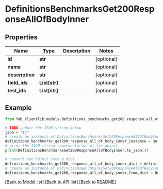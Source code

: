 # DefinitionsBenchmarksGet200ResponseAllOfBodyInner


## Properties

Name | Type | Description | Notes
------------ | ------------- | ------------- | -------------
**id** | **str** |  | [optional] 
**name** | **str** |  | [optional] 
**description** | **str** |  | [optional] 
**field_ids** | **List[str]** |  | [optional] 
**test_ids** | **List[str]** |  | [optional] 

## Example

```python
from fab_clientlib.models.definitions_benchmarks_get200_response_all_of_body_inner import DefinitionsBenchmarksGet200ResponseAllOfBodyInner

# TODO update the JSON string below
json = "{}"
# create an instance of DefinitionsBenchmarksGet200ResponseAllOfBodyInner from a JSON string
definitions_benchmarks_get200_response_all_of_body_inner_instance = DefinitionsBenchmarksGet200ResponseAllOfBodyInner.from_json(json)
# print the JSON string representation of the object
print(DefinitionsBenchmarksGet200ResponseAllOfBodyInner.to_json())

# convert the object into a dict
definitions_benchmarks_get200_response_all_of_body_inner_dict = definitions_benchmarks_get200_response_all_of_body_inner_instance.to_dict()
# create an instance of DefinitionsBenchmarksGet200ResponseAllOfBodyInner from a dict
definitions_benchmarks_get200_response_all_of_body_inner_from_dict = DefinitionsBenchmarksGet200ResponseAllOfBodyInner.from_dict(definitions_benchmarks_get200_response_all_of_body_inner_dict)
```
[[Back to Model list]](../README.md#documentation-for-models) [[Back to API list]](../README.md#documentation-for-api-endpoints) [[Back to README]](../README.md)


